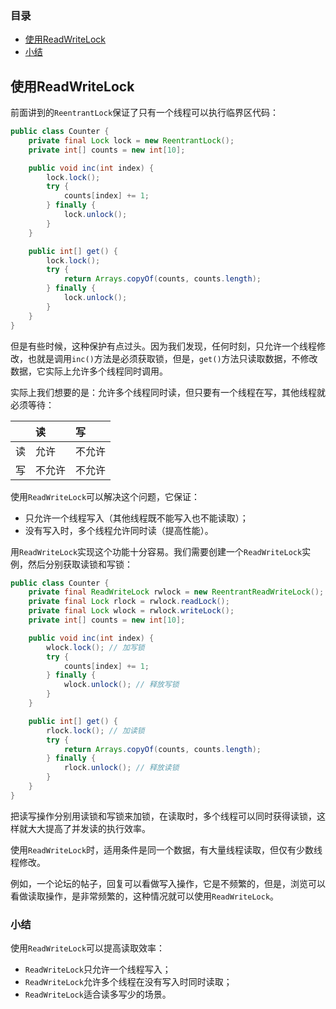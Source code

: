 ### 目录

- [使用ReadWriteLock](#使用ReadWriteLock)
- [小结](#小结)

## 使用ReadWriteLock

前面讲到的`ReentrantLock`保证了只有一个线程可以执行临界区代码：

```java
public class Counter {
    private final Lock lock = new ReentrantLock();
    private int[] counts = new int[10];

    public void inc(int index) {
        lock.lock();
        try {
            counts[index] += 1;
        } finally {
            lock.unlock();
        }
    }

    public int[] get() {
        lock.lock();
        try {
            return Arrays.copyOf(counts, counts.length);
        } finally {
            lock.unlock();
        }
    }
}
```

但是有些时候，这种保护有点过头。因为我们发现，任何时刻，只允许一个线程修改，也就是调用`inc()`方法是必须获取锁，但是，`get()`方法只读取数据，不修改数据，它实际上允许多个线程同时调用。

实际上我们想要的是：允许多个线程同时读，但只要有一个线程在写，其他线程就必须等待：

|      | 读     | 写     |
| :--- | :----- | :----- |
| 读   | 允许   | 不允许 |
| 写   | 不允许 | 不允许 |

使用`ReadWriteLock`可以解决这个问题，它保证：

- 只允许一个线程写入（其他线程既不能写入也不能读取）；
- 没有写入时，多个线程允许同时读（提高性能）。

用`ReadWriteLock`实现这个功能十分容易。我们需要创建一个`ReadWriteLock`实例，然后分别获取读锁和写锁：

```java
public class Counter {
    private final ReadWriteLock rwlock = new ReentrantReadWriteLock();
    private final Lock rlock = rwlock.readLock();
    private final Lock wlock = rwlock.writeLock();
    private int[] counts = new int[10];

    public void inc(int index) {
        wlock.lock(); // 加写锁
        try {
            counts[index] += 1;
        } finally {
            wlock.unlock(); // 释放写锁
        }
    }

    public int[] get() {
        rlock.lock(); // 加读锁
        try {
            return Arrays.copyOf(counts, counts.length);
        } finally {
            rlock.unlock(); // 释放读锁
        }
    }
}
```

把读写操作分别用读锁和写锁来加锁，在读取时，多个线程可以同时获得读锁，这样就大大提高了并发读的执行效率。

使用`ReadWriteLock`时，适用条件是同一个数据，有大量线程读取，但仅有少数线程修改。

例如，一个论坛的帖子，回复可以看做写入操作，它是不频繁的，但是，浏览可以看做读取操作，是非常频繁的，这种情况就可以使用`ReadWriteLock`。

### 小结

使用`ReadWriteLock`可以提高读取效率：

- `ReadWriteLock`只允许一个线程写入；
- `ReadWriteLock`允许多个线程在没有写入时同时读取；
- `ReadWriteLock`适合读多写少的场景。
